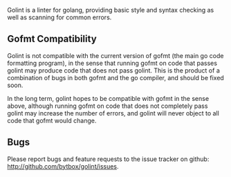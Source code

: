Golint is a linter for golang, providing basic style and syntax checking as
well as scanning for common errors.


Gofmt Compatibility
-------------------

Golint is not compatible with the current version of gofmt (the main go code
formatting program), in the sense that running gofmt on code that passes
golint may produce code that does not pass golint. This is the product of a
combination of bugs in both gofmt and the go compiler, and should be fixed
soon.

In the long term, golint hopes to be compatible with gofmt in the sense above,
although running gofmt on code that does not completely pass golint may
increase the number of errors, and golint will never object to all code that
gofmt would change.



Bugs
----

Please report bugs and feature requests to the issue tracker on github:
<http://github.com/bytbox/golint/issues>.
